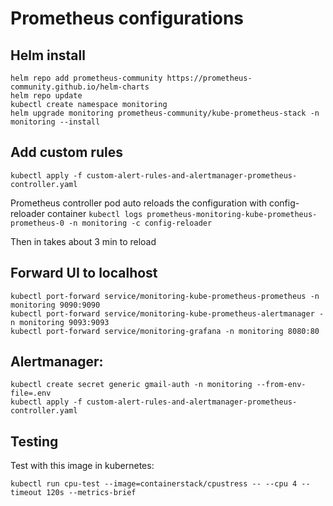 # Prometheus configurations

## Helm install
```shell
helm repo add prometheus-community https://prometheus-community.github.io/helm-charts
helm repo update
kubectl create namespace monitoring
helm upgrade monitoring prometheus-community/kube-prometheus-stack -n monitoring --install
```

## Add custom rules

```shell
kubectl apply -f custom-alert-rules-and-alertmanager-prometheus-controller.yaml
```

Prometheus controller pod auto reloads the configuration with config-reloader container `kubectl logs prometheus-monitoring-kube-prometheus-prometheus-0 -n monitoring -c config-reloader`

Then in takes about 3 min to reload


## Forward UI to localhost

```shell
kubectl port-forward service/monitoring-kube-prometheus-prometheus -n monitoring 9090:9090
kubectl port-forward service/monitoring-kube-prometheus-alertmanager -n monitoring 9093:9093
kubectl port-forward service/monitoring-grafana -n monitoring 8080:80
```

## Alertmanager:

```shell
kubectl create secret generic gmail-auth -n monitoring --from-env-file=.env
kubectl apply -f custom-alert-rules-and-alertmanager-prometheus-controller.yaml

```

## Testing

Test with this image in kubernetes:

```shell
kubectl run cpu-test --image=containerstack/cpustress -- --cpu 4 --timeout 120s --metrics-brief
```